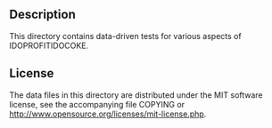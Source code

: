 Description
------------

This directory contains data-driven tests for various aspects of IDOPROFITIDOCOKE.

License
--------

The data files in this directory are distributed under the MIT software
license, see the accompanying file COPYING or
http://www.opensource.org/licenses/mit-license.php.

